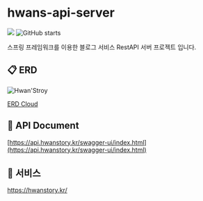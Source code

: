 # hwans-api-server

<p>
  <img src="https://hits.seeyoufarm.com/api/count/incr/badge.svg?url=https%3A%2F%2Fgithub.com%2Fakon47%2Fhwans-api-server&count_bg=%2379C83D&title_bg=%23555555&icon=&icon_color=%23E7E7E7&title=hits&edge_flat=false" />
  <img alt="GitHub starts" src="https://img.shields.io/github/stars/akon47/hwans-api-server">
</p>

스프링 프레임워크를 이용한 블로그 서비스 RestAPI 서버 프로젝트 입니다.

## 📋 ERD

![Hwan'Stroy](https://user-images.githubusercontent.com/49547202/221574410-5401720b-c841-4617-b1f2-0856a0cba7f1.png)

[ERD Cloud](https://www.erdcloud.com/d/pt8Kfyzvrt5TYihpf)

## 📄 API Document

[https://api.hwanstory.kr/swagger-ui/index.html](https://api.hwanstory.kr/swagger-ui/index.html)

## 🚀 서비스
https://hwanstory.kr/
